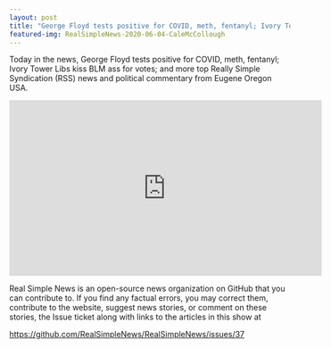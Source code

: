 ```yaml
---
layout: post
title: "George Floyd tests positive for COVID, meth, fentanyl; Ivory Tower Libs kiss BLM ass for votes"
featured-img: RealSimpleNews-2020-06-04-CaleMcCollough
---
```


Today in the news, George Floyd tests positive for COVID, meth, fentanyl; Ivory Tower Libs kiss BLM ass for votes; and more top Really Simple Syndication (RSS) news and political commentary from Eugene Oregon USA.

<iframe width="560" height="315" src="https://www.youtube.com/embed/_PtQolSSnu4" frameborder="0" allow="accelerometer; autoplay; encrypted-media; gyroscope; picture-in-picture" allowfullscreen></iframe>

Real Simple News is an open-source news organization on GitHub that you can contribute to. If you find any factual errors, you may correct them, contribute to the website, suggest news stories, or comment on these stories, the Issue ticket along with links to the articles in this show at 

<https://github.com/RealSimpleNews/RealSimpleNews/issues/37>

